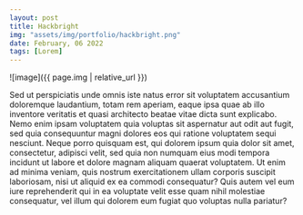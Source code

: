 ```yaml
---
layout: post
title: Hackbright
img: "assets/img/portfolio/hackbright.png"
date: February, 06 2022
tags: [Lorem]
---
```


![image]({{ page.img | relative_url }})

Sed ut perspiciatis unde omnis iste natus error sit voluptatem accusantium doloremque laudantium, totam rem aperiam, 
eaque ipsa quae ab illo inventore veritatis et quasi architecto beatae vitae dicta sunt explicabo. 
Nemo enim ipsam voluptatem <a>quia voluptas sit aspernatur</a> aut odit aut fugit, 
sed quia consequuntur magni dolores eos qui ratione voluptatem sequi nesciunt. 
Neque porro quisquam est, qui dolorem ipsum quia dolor sit amet, consectetur, 
adipisci velit, sed quia non numquam eius <a>modi tempora incidunt</a> ut labore et dolore magnam aliquam quaerat voluptatem. 
Ut enim ad minima veniam, quis nostrum exercitationem ullam corporis suscipit laboriosam, nisi ut aliquid ex ea commodi consequatur? 
Quis autem vel eum iure reprehenderit qui in ea voluptate velit esse quam nihil molestiae consequatur, 
vel illum qui dolorem eum fugiat quo voluptas nulla pariatur?

